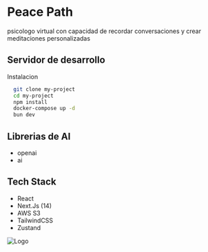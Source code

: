# Peace Path

psicologo virtual con capacidad de recordar conversaciones y crear meditaciones personalizadas

## Servidor de desarrollo

Instalacion

```bash
  git clone my-project
  cd my-project
  npm install
  docker-compose up -d
  bun dev
```
## Librerias de AI

- openai
- ai

## Tech Stack

- React 
- Next.Js (14)
- AWS S3
- TailwindCSS
- Zustand


![Logo](https://static-00.iconduck.com/assets.00/nextjs-icon-2048x1234-pqycciiu.png)
